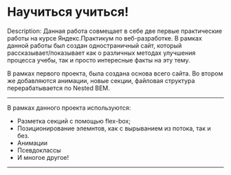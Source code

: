 # Научиться учиться!
Description: 
Данная работа совмещает в себе две первые практические работы на курсе Яндекс.Практикум по веб-разработке.
В рамках данной работы был создан одностраничный сайт, который рассказывает/показывает как о различных методах улучшения процесса учебы,
так и просто интересные факты на эту тему.

В рамках первого проекта, была создана основа всего сайта. Во втором же добавляются анимации, новые секции, файловая структура перерабатывается по Nested BEM.
__________________________________________
В рамках данного проекта используются: 
* Разметка секций с помощью flex-box;
* Позиционирование элемнтов, как с вырыванием из потока, так и без.
* Анимации
* Псевдоклассы
* И многое другое!
__________________________________________
